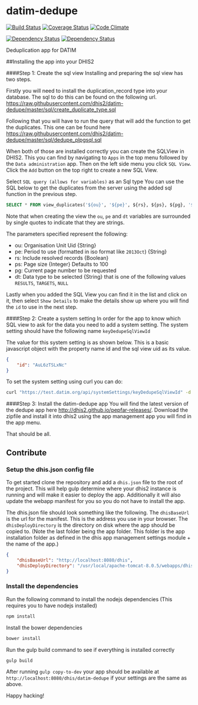 # datim-dedupe
[![Build Status](https://travis-ci.org/dhis2/datim-dedupe.svg)](https://travis-ci.org/dhis2/datim-dedupe)
[![Coverage Status](https://coveralls.io/repos/dhis2/datim-dedupe/badge.svg)](https://coveralls.io/r/dhis2/datim-dedupe)
[![Code Climate](https://codeclimate.com/github/dhis2/datim-dedupe/badges/gpa.svg)](https://codeclimate.com/github/dhis2/datim-dedupe)

[![Dependency Status](https://www.versioneye.com/user/projects/54b7fc03fd43d3feab000146/badge.svg?style=flat)](https://www.versioneye.com/user/projects/54b7fc03fd43d3feab000146)
[![Dependency Status](https://www.versioneye.com/user/projects/54b7fb06fd43d311050000a9/badge.svg?style=flat)](https://www.versioneye.com/user/projects/54b7fb06fd43d311050000a9)

Deduplication app for DATIM

##Installing the app into your DHIS2

####Step 1: Create the sql view
Installing and preparing the sql view has two steps.

Firstly you will need to install the duplication_record type into your database. The sql to do this can be found on the following url.
https://raw.githubusercontent.com/dhis2/datim-dedupe/master/sql/create_duplicate_type.sql

Following that you will have to run the query that will add the function to get the duplicates. This one can be found here https://raw.githubusercontent.com/dhis2/datim-dedupe/master/sql/dedupe_plpgsql.sql

When both of those are installed correctly you can create the SQLView in DHIS2. This you can find by navigating to `Apps` in the top menu followed by the `Data administration` app. Then on the left side menu you click `SQL View`.
Click the `Add` button on the top right to create a new SQL View.

Select `SQL query (allows for variables)` as an Sql type
You can use the SQL below to get the duplicates from the server using the added sql function in the previous step.
```sql
SELECT * FROM view_duplicates('${ou}', '${pe}', ${rs}, ${ps}, ${pg}, '${dt}');
```
Note that when creating the view the `ou`, `pe` and `dt` variables are surrounded by single quotes to indicate that they are strings.

The parameters specified represent the following:
+ ou: Organisation Unit Uid {String}
+ pe: Period to use (formatted in iso format like `2013Oct`) {String}
+ rs: Include resolved records {Boolean}
+ ps: Page size {Integer} Defaults to 100
+ pg: Current page number to be requested
+ dt: Data type to be selected {String} that is one of the following values `RESULTS`, `TARGETS`, `NULL`

Lastly when you added the SQL View you can find it in the list and click on it, then select `Show Details` to make the details show up where you will find the `id` to use in the next step.

####Step 2: Create a system setting
In order for the app to know which SQL view to ask for the data you need to add a system setting. The system setting should have the following name `keyDedupeSqlViewId`

The value for this system setting is as shown below. This is a basic javascript object with the property name id and the sql view uid as its value.
```json
{
	"id": "AuL6zTSLxNc"
}
```

To set the system setting using curl you can do:

```bash
curl "https://test.datim.org/api/systemSettings/keyDedupeSqlViewId" -d '{"id": "AuL6zTSLxNc"}' -H "Content-Type:text/plain" -X POST -u user:pw -v
```

####Step 3: Install the datim-dedupe app
You will find the latest version of the dedupe app here http://dhis2.github.io/pepfar-releases/. Download the zipfile and install it into dhis2 using the app management app you will find in the app menu. 

That should be all.


## Contribute

### Setup the dhis.json config file
To get started clone the repository and add a `dhis.json` file to the root of the project.
This will help gulp determine where your dhis2 instance is running and will make it easier
to deploy the app. Additionally it will also update the webapp manifest for you so you do not
have to install the app.

The dhis.json file should look something like the following.
The `dhisBaseUrl` is the url for the manifest. This is the address you use in your browser.
The `dhisDeployDirectory` is the directory on disk where the app should be copied to. (Note the last folder being the app folder. This folder is the app installation folder as defined in the dhis app management settings module + the name of the app.)

```json
{
    "dhisBaseUrl": "http://localhost:8080/dhis",
    "dhisDeployDirectory": "/usr/local/apache-tomcat-8.0.5/webapps/dhis/apps/datim-dedupe/"
}
```

### Install the dependencies

Run the following command to install the nodejs dependencies (This requires you to have nodejs installed)
```bash
npm install
```

Install the bower dependencies
```bash
bower install
```

Run the gulp build command to see if everything is installed correctly
```bash
gulp build
```

After running `gulp copy-to-dev` your app should be available at `http://localhost:8080/dhis/datim-dedupe` if your settings are the same as above.

Happy hacking!
